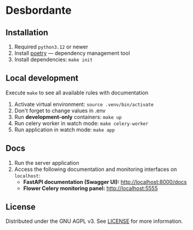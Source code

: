 # Desbordante

## Installation

1. Required `python3.12` or newer
2. Install [poetry](https://python-poetry.org/) — dependency management tool
3. Install dependencies: `make init`

## Local development

Execute `make` to see all available rules with documentation

1. Activate virtual environment: `source .venv/bin/activate`
2. Don't forget to change values in .env
3. Run **development-only** containers: `make up`
4. Run celery worker in watch mode: `make celery-worker`
5. Run application in watch mode: `make app`

## Docs

1. Run the server application
2. Access the following documentation and monitoring interfaces on `localhost`:
   - **FastAPI documentation (Swagger UI):** [http://localhost:8000/docs](http://localhost:8000/docs)
   - **Flower Celery monitoring panel:** [http://localhost:5555](http://localhost:5555)


## License

Distributed under the GNU AGPL v3.
See [LICENSE](LICENSE) for more information.
